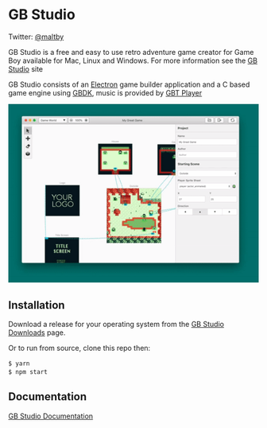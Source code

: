 # GB Studio

Twitter: [@maltby](https://www.twitter.com/maltby)

GB Studio is a free and easy to use retro adventure game creator for Game Boy available for Mac, Linux and Windows.
For more information see the [GB Studio](https://www.gbstudio.dev) site

GB Studio consists of an [Electron](https://electronjs.org/) game builder application and a C based game engine using [GBDK](http://gbdk.sourceforge.net/), music is provided by [GBT Player](https://github.com/AntonioND/gbt-player)

![GB Studio](gbstudio.gif)

## Installation

Download a release for your operating system from the [GB Studio Downloads](https://www.gbstudio.dev/download) page.

Or to run from source, clone this repo then:

```bash
$ yarn
$ npm start
```

## Documentation

[GB Studio Documentation](https://www.gbstudio.dev/docs)
